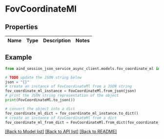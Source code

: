 # FovCoordinateMl


## Properties

Name | Type | Description | Notes
------------ | ------------- | ------------- | -------------

## Example

```python
from aind_session_json_service_async_client.models.fov_coordinate_ml import FovCoordinateMl

# TODO update the JSON string below
json = "{}"
# create an instance of FovCoordinateMl from a JSON string
fov_coordinate_ml_instance = FovCoordinateMl.from_json(json)
# print the JSON string representation of the object
print(FovCoordinateMl.to_json())

# convert the object into a dict
fov_coordinate_ml_dict = fov_coordinate_ml_instance.to_dict()
# create an instance of FovCoordinateMl from a dict
fov_coordinate_ml_from_dict = FovCoordinateMl.from_dict(fov_coordinate_ml_dict)
```
[[Back to Model list]](../README.md#documentation-for-models) [[Back to API list]](../README.md#documentation-for-api-endpoints) [[Back to README]](../README.md)


